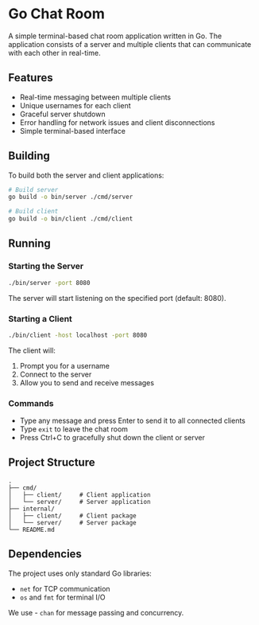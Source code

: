 # Go Chat Room

A simple terminal-based chat room application written in Go. The application consists of a server and multiple clients that can communicate with each other in real-time.

## Features

- Real-time messaging between multiple clients
- Unique usernames for each client
- Graceful server shutdown
- Error handling for network issues and client disconnections
- Simple terminal-based interface

## Building

To build both the server and client applications:

```bash
# Build server
go build -o bin/server ./cmd/server

# Build client
go build -o bin/client ./cmd/client
```

## Running

### Starting the Server

```bash
./bin/server -port 8080
```

The server will start listening on the specified port (default: 8080).

### Starting a Client

```bash
./bin/client -host localhost -port 8080
```

The client will:
1. Prompt you for a username
2. Connect to the server
3. Allow you to send and receive messages

### Commands

- Type any message and press Enter to send it to all connected clients
- Type `exit` to leave the chat room
- Press Ctrl+C to gracefully shut down the client or server

## Project Structure

```
.
├── cmd/
│   ├── client/     # Client application
│   └── server/     # Server application
├── internal/
│   ├── client/     # Client package
│   └── server/     # Server package
└── README.md
```

## Dependencies

The project uses only standard Go libraries:
- `net` for TCP communication
- `os` and `fmt` for terminal I/O 

We use - `chan`  for message passing and concurrency.

